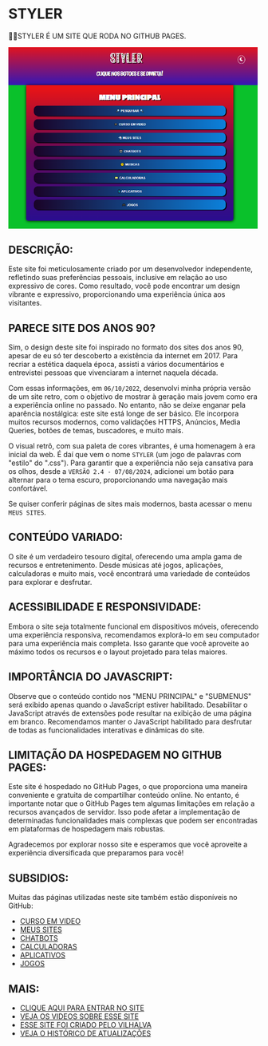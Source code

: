 # STYLER
👨‍⚖️STYLER É UM SITE QUE RODA NO GITHUB PAGES.

<img src="FOTO.png" align="center" width="500"> <br>

## DESCRIÇÃO:
Este site foi meticulosamente criado por um desenvolvedor independente, refletindo suas preferências pessoais, inclusive em relação ao uso expressivo de cores. Como resultado, você pode encontrar um design vibrante e expressivo, proporcionando uma experiência única aos visitantes.

## PARECE SITE DOS ANOS 90?
Sim, o design deste site foi inspirado no formato dos sites dos anos 90, apesar de eu só ter descoberto a existência da internet em 2017. Para recriar a estética daquela época, assisti a vários documentários e entrevistei pessoas que vivenciaram a internet naquela década.

Com essas informações, em `06/10/2022`, desenvolvi minha própria versão de um site retro, com o objetivo de mostrar à geração mais jovem como era a experiência online no passado. No entanto, não se deixe enganar pela aparência nostálgica: este site está longe de ser básico. Ele incorpora muitos recursos modernos, como validações HTTPS, Anúncios, Media Queries, botões de temas, buscadores, e muito mais.

O visual retrô, com sua paleta de cores vibrantes, é uma homenagem à era inicial da web. É daí que vem o nome `STYLER` (um jogo de palavras com "estilo" do ".css"). Para garantir que a experiência não seja cansativa para os olhos, desde a `VERSÃO 2.4 - 07/08/2024`, adicionei um botão para alternar para o tema escuro, proporcionando uma navegação mais confortável.

Se quiser conferir páginas de sites mais modernos, basta acessar o menu `MEUS SITES`.  

## CONTEÚDO VARIADO:
O site é um verdadeiro tesouro digital, oferecendo uma ampla gama de recursos e entretenimento. Desde músicas até jogos, aplicações, calculadoras e muito mais, você encontrará uma variedade de conteúdos para explorar e desfrutar.

## ACESSIBILIDADE E RESPONSIVIDADE:
Embora o site seja totalmente funcional em dispositivos móveis, oferecendo uma experiência responsiva, recomendamos explorá-lo em seu computador para uma experiência mais completa. Isso garante que você aproveite ao máximo todos os recursos e o layout projetado para telas maiores.

## IMPORTÂNCIA DO JAVASCRIPT:
Observe que o conteúdo contido nos "MENU PRINCIPAL" e "SUBMENUS" será exibido apenas quando o JavaScript estiver habilitado. Desabilitar o JavaScript através de extensões pode resultar na exibição de uma página em branco. Recomendamos manter o JavaScript habilitado para desfrutar de todas as funcionalidades interativas e dinâmicas do site.

## LIMITAÇÃO DA HOSPEDAGEM NO GITHUB PAGES:
Este site é hospedado no GitHub Pages, o que proporciona uma maneira conveniente e gratuita de compartilhar conteúdo online. No entanto, é importante notar que o GitHub Pages tem algumas limitações em relação a recursos avançados de servidor. Isso pode afetar a implementação de determinadas funcionalidades mais complexas que podem ser encontradas em plataformas de hospedagem mais robustas.

Agradecemos por explorar nosso site e esperamos que você aproveite a experiência diversificada que preparamos para você!

## SUBSIDIOS:
Muitas das páginas utilizadas neste site também estão disponíveis no GitHub:
- [CURSO EM VIDEO](https://github.com/VILHALVA?tab=repositories&q=+topic:CURSO-EM-VIDEO+topic:HTML)
- [MEUS SITES](https://github.com/VILHALVA?tab=repositories&q=topic:SITE+topic:INTERFACE)
- [CHATBOTS](https://github.com/VILHALVA?tab=repositories&q=topic:BOT+topic:WEBBOT)
- [CALCULADORAS](https://github.com/VILHALVA?tab=repositories&q=+topic:MATEMATICA+topic:HTML)
- [APLICATIVOS](https://github.com/VILHALVA?tab=repositories&q=+topic:APLICATION+topic:HTML)
- [JOGOS](https://github.com/VILHALVA?tab=repositories&q=topic:JOGO+topic:HTML)

## MAIS:
- [CLIQUE AQUI PARA ENTRAR NO SITE](https://vilhalva.github.io/STYLER/index.html)
- [VEJA OS VIDEOS SOBRE ESSE SITE](https://www.youtube.com/@vilhalva100/search?query=STYLER)
- [ESSE SITE FOI CRIADO PELO VILHALVA](https://github.com/VILHALVA)
- [VEJA O HISTÓRICO DE ATUALIZAÇÕES](./UPDATES.md)
